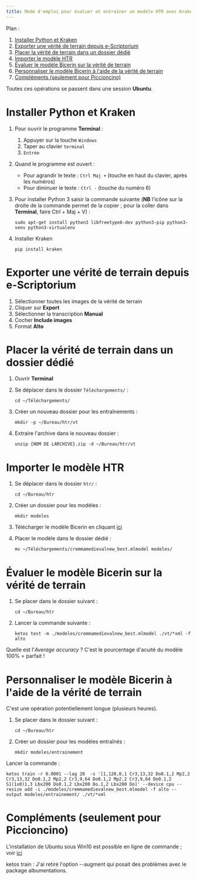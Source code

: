 ```yaml
---
title: Mode d'emploi pour évaluer et entraîner un modèle HTR avec Kraken
---
```


Plan :

1. [Installer Python et Kraken](#t1)
2. [Exporter une vérité de terrain depuis e-Scriptorium](#t2)
3. [Placer la vérité de terrain dans un dossier dédié](#t3)
4. [Importer le modèle HTR](#t4)
5. [Évaluer le modèle Bicerin sur la vérité de terrain](#t5)
6. [Personnaliser le modèle Bicerin à l'aide de la vérité de terrain](#t6)
7. [Compléments (seulement pour Piccioncino)](#t7)

[comment]: <> (FINET)

Toutes ces opérations se passent dans une session **Ubuntu**.


<a id='t1'/>

# Installer Python et Kraken

1. Pour ouvrir le programme **Terminal** :
	
	1. Appuyer sur la touche `Windows`
	2. Taper au clavier `terminal`
	3. `Entrée`

2. Quand le programme est ouvert :

	- Pour agrandir le texte : `Ctrl Maj +` (touche en haut du clavier, après les numéros)
	- Pour diminuer le texte : `Ctrl -` (touche du numéro 6)

3. Pour installer Python 3 saisir la commande suivante (**NB** l'icône sur la droite de la commande permet de la copier ; pour la coller dans **Terminal**, faire Ctrl + Maj + V) :

    ```shell
    sudo apt-get install python3 libfreetype6-dev python3-pip python3-venv python3-virtualenv
    ```

4. Installer Kraken

	```shell
	pip install kraken
	```


<a id='t2'/>

# Exporter une vérité de terrain depuis e-Scriptorium

1. Sélectionner toutes les images de la vérité de terrain
2. Cliquer sur **Export**
3. Sélectionner la transcription **Manual**
4. Cocher **Include images**
5. Format **Alto**


<a id='t3'/>

# Placer la vérité de terrain dans un dossier dédié

1. Ouvrir **Terminal**

2. Se déplacer dans le dossier `Téléchargements/` :
	
	```shell
	cd ~/Téléchargements/
	```

3. Créer un nouveau dossier pour les entraînements :

	```shell
	mkdir -p ~/Bureau/htr/vt
	```

4. Extraire l'archive dans le nouveau dossier :

	```shell
	unzip {NOM DE LARCHIVE}.zip -d ~/Bureau/htr/vt
	```


<a id='t4'/>

# Importer le modèle HTR

1. Se déplacer dans le dossier `htr/` :

	```shell
	cd ~/Bureau/htr
	```

2. Créer un dossier pour les modèles :

	```shell
	mkdir modeles
	```

3. Télécharger le modèle Bicerin en cliquant [ici](https://github.com/HTR-United/cremma-medieval/releases/download/1.1.0/cremmamedievalnew_best.mlmodel)

4. Placer le modèle dans le dossier dédié :

	```shell
	mv ~/Téléchargements/cremmamedievalnew_best.mlmodel modeles/
	```


<a id='t5'/>

# Évaluer le modèle Bicerin sur la vérité de terrain

1. Se placer dans le dossier suivant :

	```shell
	cd ~/Bureau/htr
	```

2. Lancer la commande suivante :
	
	```shell
	ketos test -m ./modeles/cremmamedievalnew_best.mlmodel ./vt/*xml -f alto
	```

Quelle est l'*Average accuracy* ? C'est le pourcentage d'acuité du modèle 100% = parfait !


<a id='t6'/>

# Personnaliser le modèle Bicerin à l'aide de la vérité de terrain

C'est une opération potentiellement longue (plusieurs heures).


1. Se placer dans le dossier suivant :

	```shell
	cd ~/Bureau/htr
	```

2. Créer un dossier pour les modèles entraînés :

	```shell
	mkdir modeles/entrainement
	```

Lancer la commande :


```shell
ketos train -r 0.0001 --lag 20  -s '[1,120,0,1 Cr3,13,32 Do0.1,2 Mp2,2 Cr3,13,32 Do0.1,2 Mp2,2 Cr3,9,64 Do0.1,2 Mp2,2 Cr3,9,64 Do0.1,2 S1(1x0)1,3 Lbx200 Do0.1,2 Lbx200 Do.1,2 Lbx200 Do]' --device cpu --resize add -i ./modeles/cremmamedievalnew_best.mlmodel -f alto --output modeles/entrainement/ ./vt/*xml
```


<a id='t7'/>

# Compléments (seulement pour Piccioncino)

L'installation de Ubuntu sous Win10 est possible en ligne de commande ; voir [ici](https://learn.microsoft.com/en-us/windows/wsl/install-manual#step-2---check-requirements-for-running-wsl-2)

ketos train : J'ai retiré l'option --augment qui posait des problèmes avec le package albumentations.